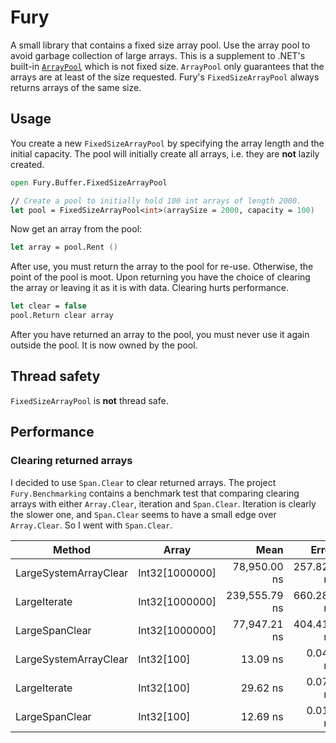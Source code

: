# Fury
A small library that contains a fixed size array pool.  Use the array pool to avoid garbage collection of large arrays.  This is a supplement to .NET's built-in [`ArrayPool`](https://learn.microsoft.com/en-us/dotnet/api/system.buffers.arraypool-1?view=net-6.0) which is not fixed size.  `ArrayPool` only guarantees that the arrays are at least of the size requested.  Fury's `FixedSizeArrayPool` always returns arrays of the same size.

## Usage
You create a new `FixedSizeArrayPool` by specifying the array length and the initial capacity.  The pool will initially create all arrays, i.e. they are **not** lazily created.
```fsharp
open Fury.Buffer.FixedSizeArrayPool

// Create a pool to initially hold 100 int arrays of length 2000.
let pool = FixedSizeArrayPool<int>(arraySize = 2000, capacity = 100)
```
Now get an array from the pool:
```fsharp
let array = pool.Rent ()
```
After use, you must return the array to the pool for re-use.  Otherwise, the point of the pool is moot.  Upon returning you have the choice of clearing the array or leaving it as it is with data.  Clearing hurts performance.
```fsharp
let clear = false
pool.Return clear array
```
After you have returned an array to the pool, you must never use it again outside the pool.  It is now owned by the pool.

## Thread safety
`FixedSizeArrayPool` is **not** thread safe.

## Performance
### Clearing returned arrays

I decided to use `Span.Clear` to clear returned arrays.  The project `Fury.Benchmarking` contains a benchmark test that comparing clearing arrays with either `Array.Clear`, iteration and `Span.Clear`.  Iteration is clearly the slower one, and `Span.Clear` seems to have a small edge over `Array.Clear`.  So I went with `Span.Clear`.

| Method                | Array          | Mean          | Error      | StdDev     | Ratio |
|---------------------- |--------------- |--------------:|-----------:|-----------:|------:|
| LargeSystemArrayClear | Int32[1000000] |  78,950.00 ns | 257.829 ns | 241.174 ns | 1.000 |
| LargeIterate          | Int32[1000000] | 239,555.79 ns | 660.288 ns | 617.633 ns | 3.034 |
| LargeSpanClear        | Int32[1000000] |  77,947.21 ns | 404.416 ns | 378.291 ns | 0.987 |
| LargeSystemArrayClear | Int32[100]     |      13.09 ns |   0.046 ns |   0.043 ns | 0.000 |
| LargeIterate          | Int32[100]     |      29.62 ns |   0.071 ns |   0.063 ns | 0.000 |
| LargeSpanClear        | Int32[100]     |      12.69 ns |   0.019 ns |   0.018 ns | 0.000 |
